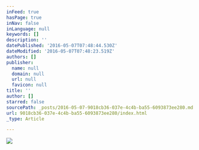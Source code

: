 ```yaml
---
inFeed: true
hasPage: true
inNav: false
inLanguage: null
keywords: []
description: ''
datePublished: '2016-05-07T07:48:44.530Z'
dateModified: '2016-05-07T07:48:23.519Z'
authors: []
publisher:
  name: null
  domain: null
  url: null
  favicon: null
title: ''
author: []
starred: false
sourcePath: _posts/2016-05-07-9018cb36-037e-4c4b-ba55-6093873ee280.md
url: 9018cb36-037e-4c4b-ba55-6093873ee280/index.html
_type: Article

---
```

![](https://the-grid-user-content.s3-us-west-2.amazonaws.com/f84d65ce-cb38-4f01-bd71-7087902d17e1.jpg)